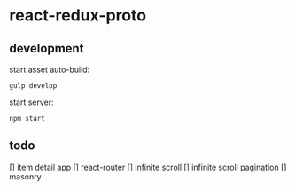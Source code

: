 # react-redux-proto

## development

start asset auto-build:
```
gulp develop
```

start server:
```
npm start
```

## todo
[] item detail app
[] react-router
[] infinite scroll
[] infinite scroll pagination
[] masonry
